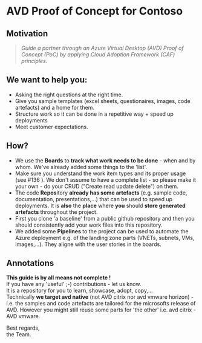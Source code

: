 # AVD Proof of Concept for Contoso

## Motivation
>*Guide a partner through an Azure Virtual Desktop (AVD) Proof of Concept (PoC) by applying Cloud Adoption Framework (CAF) principles.*
 

## We want to help you:
- Asking the right questions at the right time.
- Give you sample templates (excel sheets, questionaires, images, code artefacts) and a home for them.
- Structure work so it can be done in a repetitive way + speed up deployments
- Meet customer expectations.

## How?
- We use the **Boards** to **track what work needs to be done** - when and by whom. We've already added some things to the 'list'.
- Make sure you understand the work item types and its proper usage (see #136 ). We don't assume to have a complete list - so please make it your own - do your CRUD ("Create read update delete") on them.
- The code **Repos**itory **already has some artefacts** (e.g. sample code, documentation, presentations,...) that can be used to speed up deployments. It is **also** the **place** where **you** should **store generated artefacts** throughout the project. 
- First you clone 'a baseline' from a public github repository and then you should consistently add your work files into this repository.
- We added some **Pipelines** to the project can be used to automate the Azure deployment e.g. of the landing zone parts (VNETs, subnets, VMs, images,...). They aligne with the user stories in the boards. 

## Annotations
**This guide is by all means not complete !**  
If you have any 'useful' ;-) contributions - let us know.  
It is a repository for you to learn, showcase, adopt, copy,...  
Technically **we target avd native** (not AVD citrix nor avd vmware horizon) - i.e. the samples and code artefacts are tailored for the microsofts release of AVD. However you might still reuse some parts for 'the other' i.e. avd citrix - AVD vmware.
  
Best regards,  
the Team.

